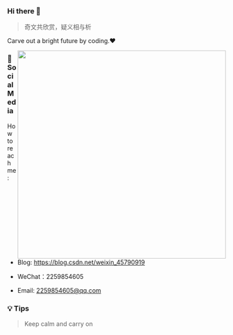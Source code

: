 ### Hi there 👋

> 奇文共欣赏，疑义相与析

Carve out a bright future by coding.❤️

<img align="right" src="https://github-readme-stats.vercel.app/api?username=Missper&count_private=true&show_icons=true&icon_color=CE1D2D&text_color=718096&bg_color=ffffff&hide_border=true&include_all_commits=true" width="480px">

### 📌 Social Media

How to reach me:
- Blog: https://blog.csdn.net/weixin_45790919

- WeChat：2259854605

- Email: 2259854605@qq.com


### 💡 Tips
> Keep calm and carry on





<!--
**Missper/Missper** is a ✨ _special_ ✨ repository because its `README.md` (this file) appears on your GitHub profile.

Here are some ideas to get you started:

- 🔭 I’m currently working on ...
- 🌱 I’m currently learning ...
- 👯 I’m looking to collaborate on ...
- 🤔 I’m looking for help with ...
- 💬 Ask me about ...
- 📫 How to reach me: ...
- 😄 Pronouns: ...
- ⚡ Fun fact: ...
-->
